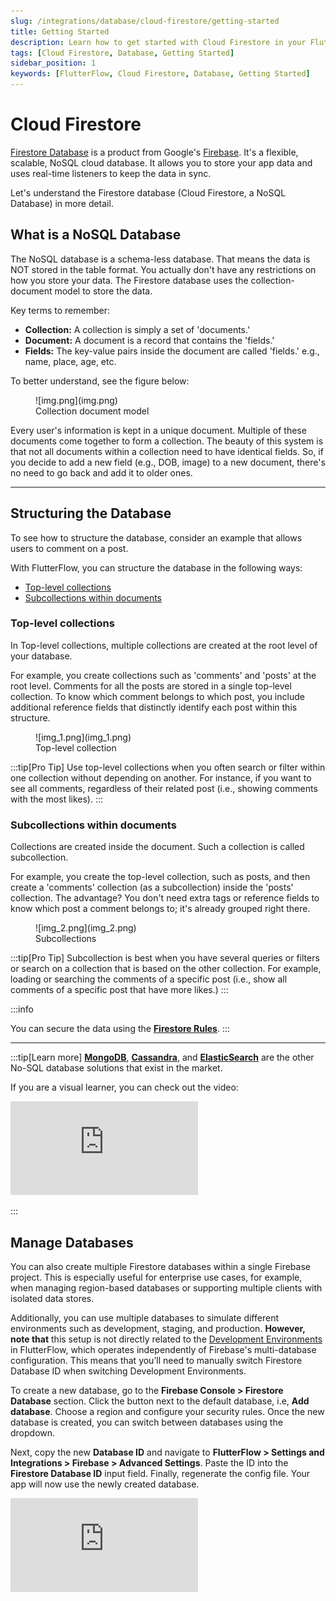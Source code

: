 ```yaml
---
slug: /integrations/database/cloud-firestore/getting-started
title: Getting Started
description: Learn how to get started with Cloud Firestore in your FlutterFlow app to manage your app's data.
tags: [Cloud Firestore, Database, Getting Started]
sidebar_position: 1
keywords: [FlutterFlow, Cloud Firestore, Database, Getting Started]
---
```


# Cloud Firestore

[Firestore Database](https://firebase.google.com/docs/firestore) is a product from Google's [Firebase](https://firebase.google.com/). It's a flexible, scalable, NoSQL cloud database. It allows you to store your app data and uses real-time listeners to keep the data in sync.

Let's understand the Firestore database (Cloud Firestore, a NoSQL Database) in more detail.

## What is a NoSQL Database

The NoSQL database is a schema-less database. That means the data is NOT stored in the table format. You actually don't have any restrictions on how you store your data. The Firestore database uses the collection-document model to store the data.

Key terms to remember:

* **Collection:** A collection is simply a set of 'documents.'
* **Document:** A document is a record that contains the 'fields.'
* **Fields:** The key-value pairs inside the document are called 'fields.' e.g., name, place, age, etc.

To better understand, see the figure below:

<figure>
    ![img.png](img.png)
  <figcaption class="centered-caption">Collection document model</figcaption>
</figure>

Every user's information is kept in a unique document. Multiple of these documents come together to form a collection. The beauty of this system is that not all documents within a collection need to have identical fields. So, if you decide to add a new field (e.g., DOB, image) to a new document, there's no need to go back and add it to older ones.



---

## Structuring the Database

To see how to structure the database, consider an example that allows users to comment on a post.

With FlutterFlow, you can structure the database in the following ways:

* [Top-level collections](#top-level-collections)
* [Subcollections within documents](#subcollections-within-documents)

### Top-level collections

In Top-level collections, multiple collections are created at the root level of your database.

For example, you create collections such as 'comments' and 'posts' at the root level. Comments for all the posts are stored in a single top-level collection. To know which comment belongs to which post, you include additional reference fields that distinctly identify each post within this structure.

<figure>
    ![img_1.png](img_1.png)
  <figcaption class="centered-caption">Top-level collection</figcaption>
</figure>

:::tip[Pro Tip]
Use top-level collections when you often search or filter within one collection without depending on another. For instance, if you want to see all comments, regardless of their related post (i.e., showing comments with the most likes).
:::

### Subcollections within documents

Collections are created inside the document. Such a collection is called subcollection.

For example, you create the top-level collection, such as posts, and then create a 'comments' collection (as a subcollection) inside the 'posts' collection. The advantage? You don't need extra tags or reference fields to know which post a comment belongs to; it's already grouped right there.

<figure>
    ![img_2.png](img_2.png)
  <figcaption class="centered-caption">Subcollections</figcaption>
</figure>

:::tip[Pro Tip]
Subcollection is best when you have several queries or filters or search on a collection that 
is based on the other collection. For example, loading or searching the comments of a specific post (i.e., show all comments of a specific post that have more likes.)
:::


:::info

You can secure the data using the [**Firestore Rules**](firestore-rules.md).
:::


---

:::tip[Learn more]
[**MongoDB**](https://www.mongodb.com/), [**Cassandra**](https://cassandra.apache.org/_/index.html), and [**ElasticSearch**](https://www.elastic.co/) are the other No-SQL database solutions that exist in the market.

If you are a visual learner, you can check out the video:

<div class="video-container"><iframe src="https://www.youtube.
com/embed/v_hR4K4auoQ" frameborder="0" allow="accelerometer; autoplay; clipboard-write; encrypted-media; gyroscope; picture-in-picture; web-share" referrerpolicy="strict-origin-when-cross-origin" allowfullscreen></iframe></div>

:::

## Manage Databases

You can also create multiple Firestore databases within a single Firebase project. This is especially useful for enterprise use cases, for example, when managing region-based databases or supporting multiple clients with isolated data stores.

Additionally, you can use multiple databases to simulate different environments such as development, staging, and production. **However, note that** this setup is not directly related to the [Development Environments](../../../testing-deployment-publishing/development-environments/development-environments.md) in FlutterFlow, which operates independently of Firebase's multi-database configuration. This means that you’ll need to manually switch Firestore Database ID when switching Development Environments.

To create a new database, go to the **Firebase Console > Firestore Database** section. Click the button next to the default database, i.e, **Add database**. Choose a region and configure your security rules. Once the new database is created, you can switch between databases using the dropdown.

Next, copy the new **Database ID** and navigate to **FlutterFlow > Settings and Integrations > Firebase > Advanced Settings**. Paste the ID into the **Firestore Database ID** input field. Finally, regenerate the config file. Your app will now use the newly created database.


<div style={{
    position: 'relative',
    paddingBottom: 'calc(56.67989417989418% + 41px)', // Keeps the aspect ratio and additional padding
    height: 0,
    width: '100%'}}>
    <iframe 
        src="https://demo.arcade.software/f2lDuL0yk5UlrjkNnfRF?embed&show_copy_link=true"
        title=""
        style={{
            position: 'absolute',
            top: 0,
            left: 0,
            width: '100%',
            height: '100%',
            colorScheme: 'light'
        }}
        frameborder="0"
        loading="lazy"
        webkitAllowFullScreen
        mozAllowFullScreen
        allowFullScreen
        allow="clipboard-write">
    </iframe>
</div>
<p></p>